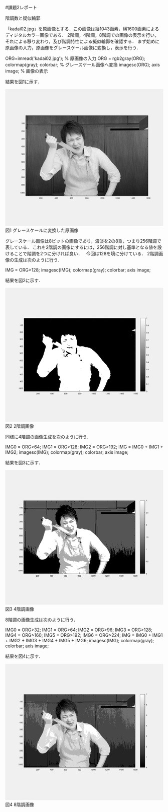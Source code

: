 #課題2レポート

階調数と疑似輪郭

「kadai02.jpg」を原画像とする．この画像は縦1043画素，横1600画素によるディジタルカラー画像である．
2階調，4階調，8階調での画像の表示を行い，それによる移り変わり，及び階調特性による擬似輪郭を確認する．
まず始めに原画像の入力，原画像をグレースケール画像に変換し，表示を行う．

ORG=imread('kadai02.jpg'); % 原画像の入力
ORG = rgb2gray(ORG); colormap(gray); colorbar; % グレースケール画像へ変換
imagesc(ORG); axis image; % 画像の表示

結果を図1に示す．

![原画像](https://github.com/ogata3/lecture_image_processing/blob/master/kadai02/kadai2_1.png?raw=true)  
図1 グレースケールに変換した原画像


グレースケール画像は8ビットの画像であり，濃淡を2の8乗，つまり256階調で表している．
これを2階調の画像にするには，256階調に対し基準となる値を設けることで階調を2つに分ければ良い．  
今回は128を境に分けている．
2階調画像の生成は次のように行う．

IMG = ORG>128;
imagesc(IMG); colormap(gray); colorbar;  axis image;

結果を図2に示す．

![原画像](https://github.com/ogata3/lecture_image_processing/blob/master/kadai02/kadai2_2.png?raw=true)  
図2 2階調画像

同様に4階調の画像生成を次のように行う．

IMG0 = ORG>64;
IMG1 = ORG>128;
IMG2 = ORG>192;
IMG = IMG0 + IMG1 + IMG2;
imagesc(IMG); colormap(gray); colorbar;  axis image;

結果を図3に示す．

![原画像](https://github.com/ogata3/lecture_image_processing/blob/master/kadai02/kadai2_3.png?raw=true)  
図3 4階調画像

8階調の画像生成は次のように行う．

IMG0 = ORG>32;
IMG1 = ORG>64;
IMG2 = ORG>96;
IMG3 = ORG>128;
IMG4 = ORG>160;
IMG5 = ORG>192;
IMG6 = ORG>224;
IMG = IMG0 + IMG1 + IMG2 + IMG3 + IMG4 + IMG5 + IMG6;
imagesc(IMG); colormap(gray); colorbar;  axis image;

結果を図4に示す．

![原画像](https://github.com/ogata3/lecture_image_processing/blob/master/kadai02/kadai2_4.png?raw=true)  
図4 8階調画像
